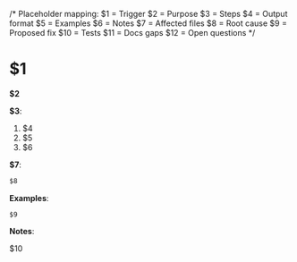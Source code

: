 /*
Placeholder mapping:
$1 = Trigger
$2 = Purpose
$3 = Steps
$4 = Output format
$5 = Examples
$6 = Notes
$7 = Affected files
$8 = Root cause
$9 = Proposed fix
$10 = Tests
$11 = Docs gaps
$12 = Open questions
*/

# $1

**$2**

**$3**:

1. $4
2. $5
3. $6

**$7**:

```markdown
$8
```

**Examples**:

`$9`

**Notes**:

$10
